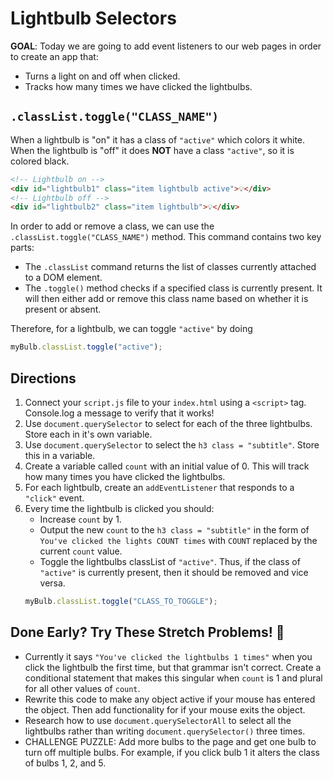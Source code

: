 # Lightbulb Selectors

**GOAL**: Today we are going to add event listeners to our web pages in order to create an app that:
- Turns a light on and off when clicked.
- Tracks how many times we have clicked the lightbulbs.

## `.classList.toggle("CLASS_NAME")`

When a lightbulb is "on" it has a class of `"active"` which colors it white. When the lightbulb is "off" it does **NOT** have a class `"active"`, so it is colored black. 

```html
<!-- Lightbulb on -->
<div id="lightbulb1" class="item lightbulb active">💡</div>
<!-- Lightbulb off -->
<div id="lightbulb2" class="item lightbulb">💡</div>
```

In order to add or remove a class, we can use the `.classList.toggle("CLASS_NAME")` method. This command contains two key parts:
- The `.classList` command returns the list of classes currently attached to a DOM element.
- The `.toggle()` method checks if a specified class is currently present. It will then either add or remove this class name based on whether it is present or absent.

Therefore, for a lightbulb, we can toggle `"active"` by doing

```js
myBulb.classList.toggle("active");
```

## Directions
1. Connect your `script.js` file to your `index.html` using a `<script>` tag. Console.log a message to verify that it works!
2. Use `document.querySelector` to select for each of the three lightbulbs. Store each in it's own variable.
3. Use `document.querySelector` to select the `h3 class = "subtitle"`. Store this in a variable.
4. Create a variable called `count` with an initial value of 0. This will track how many times you have clicked the lightbulbs.
5. For each lightbulb, create an `addEventListener` that responds to a `"click"` event.
6. Every time the lightbulb is clicked you should:
    - Increase `count` by 1.
    - Output the new `count` to the `h3 class = "subtitle"` in the form of `You've clicked the lights COUNT times` with `COUNT` replaced by the current `count` value.
    - Toggle the lightbulbs classList of `"active"`. Thus, if the class of `"active"` is currently present, then it should be removed and vice versa.
    ```js
    myBulb.classList.toggle("CLASS_TO_TOGGLE");
    ```

## Done Early? Try These Stretch Problems! 🚀
- Currently it says `"You've clicked the lightbulbs 1 times"` when you click the lightbulb the first time, but that grammar isn't correct. Create a conditional statement that makes this singular when `count` is 1 and plural for all other values of `count`.
- Rewrite this code to make any object active if your mouse has entered the object. Then add functionality for if your mouse exits the object.
- Research how to use `document.querySelectorAll` to select all the lightbulbs rather than writing `document.querySelector()` three times.
- CHALLENGE PUZZLE: Add more bulbs to the page and get one bulb to turn off multiple bulbs. For example, if you click bulb 1 it alters the class of bulbs 1, 2, and 5.